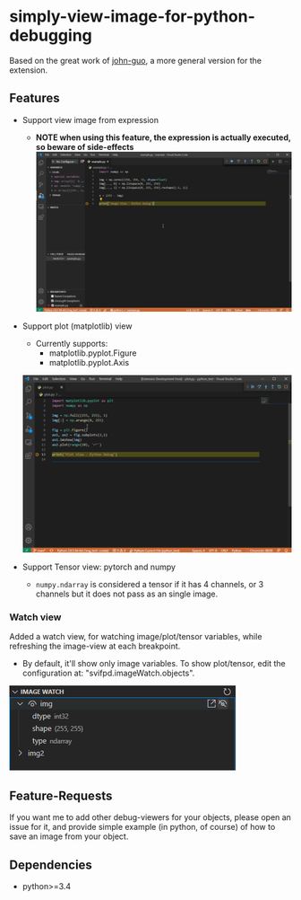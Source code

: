 # simply-view-image-for-python-debugging

Based on the great work of [john-guo](https://github.com/john-guo/simply-view-image-for-python-opencv-debugging), a more general version for the extension.

## Features

* Support view image from expression
  * **NOTE when using this feature, the expression is actually executed, so beware of side-effects**
  ![Expression View](expression-example.gif)
* Support plot (matplotlib) view
  * Currently supports:
    * matplotlib.pyplot.Figure
    * matplotlib.pyplot.Axis
  
  ![Plotting View](pyplot-example.gif)
* Support Tensor view: pytorch and numpy
  * `numpy.ndarray` is considered a tensor if it has 4 channels, or 3 channels but it does not pass as an single image.

### Watch view

Added a watch view, for watching image/plot/tensor variables, while refreshing the image-view at each breakpoint.

* By default, it'll show only image variables. To show plot/tensor, edit the configuration at: "svifpd.imageWatch.objects".

![Watch View](watch-view.png)


## Feature-Requests

If you want me to add other debug-viewers for your objects, please open an issue for it, and provide simple example (in python, of course) of how to save an image from your object.

## Dependencies

* python>=3.4
